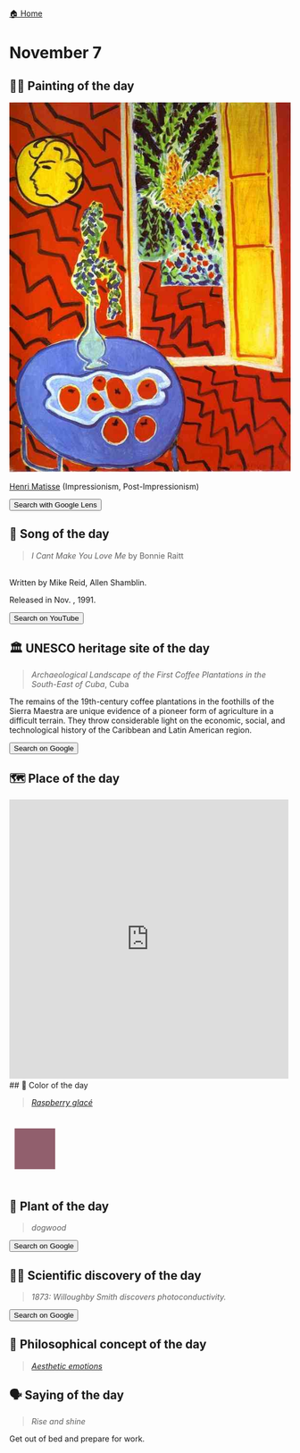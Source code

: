 
[🏠 Home](../../index.md)

# November 7

## 🧑‍🎨 Painting of the day

<img width="600" src="../img/Henri_Matisse_5.jpg">

[Henri Matisse](http://en.wikipedia.org/wiki/Henri_Matisse) (Impressionism, Post-Impressionism)

<button class="btn btn-success"
onclick=" window.open('https://lens.google.com/uploadbyurl?url=https://iretes.github.io/one-a-day/data/img/Henri_Matisse_5.jpg','_blank')">
Search with Google Lens
</button>

## 🎼 Song of the day

> *I Cant Make You Love Me*
by Bonnie Raitt

<br />Written by Mike Reid, Allen Shamblin.

Released in Nov. , 1991.

<button class="btn btn-success"
onclick=" window.open('http://www.youtube.com/search?q=I Cant Make You Love Me by Bonnie Raitt','_blank')">
Search on YouTube
</button>

## 🏛️ UNESCO heritage site of the day

> *Archaeological Landscape of the First Coffee Plantations in the South-East of Cuba*, Cuba

<p>The remains of the 19th-century coffee plantations in the foothills of the Sierra Maestra are unique evidence of a pioneer form of agriculture in a difficult terrain. They throw considerable light on the economic, social, and technological history of the Caribbean and Latin American region.</p>

<button class="btn btn-success"
onclick=" window.open('http://www.google.com/search?q=Archaeological Landscape of the First Coffee Plantations in the South-East of Cuba','_blank')">
Search on Google
</button>

## 🗺️ Place of the day

<iframe
src="https://www.mapcrunch.com"
name="mapcrunch"
width="500"
height="500"
allowTransparency="true"
scrolling="no"
frameborder="0"
>
</iframe>
## 🎨 Color of the day

> *[Raspberry glacé](https://en.wikipedia.org/wiki/Raspberry_(color)#Raspberry_glacé)*

<div style="color:#915F6D; font-size: 100px;">&#9632;</div>

## 🌿 Plant of the day

> *dogwood*

<button class="btn btn-success"
onclick=" window.open('http://www.google.com/search?q=dogwood','_blank')">
Search on Google
</button>

## 🧑‍🔬 Scientific discovery of the day

> *1873: Willoughby Smith discovers photoconductivity.*

<button class="btn btn-success"
onclick=" window.open('http://www.google.com/search?q=1873: Willoughby Smith discovers photoconductivity.','_blank')"> 
Search on Google
</button>

## 💭 Philosophical concept of the day

> *[Aesthetic emotions](https://en.wikipedia.org/wiki/Aesthetic_emotions)*

## 🗣️ Saying of the day

> *Rise and shine*

Get out of bed and prepare for work.
